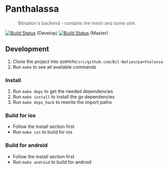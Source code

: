 # Panthalassa
> Bitnation's backend - contains the mesh and some utils

[![Build Status](https://semaphoreci.com/api/v1/florianlenz/panthalassa/branches/develop/badge.svg)](https://semaphoreci.com/florianlenz/panthalassa) (Develop)
[![Build Status](https://semaphoreci.com/api/v1/florianlenz/panthalassa/branches/master/badge.svg)](https://semaphoreci.com/florianlenz/panthalassa) (Master)


## Development

1. Clone the project into `$GOPATH/src/github.com/Bit-Nation/panthalassa`
2. Run `make` to see all available commands

### Install
1. Run `make deps` to get the needed dependencies
2. Run `make install` to install the gx dependencies
3. Run `make deps_hack` to rewrite the import paths

### Build for ios
- Follow the install section first
- Run `make ios` to build for ios

### Build for android
- Follow the install section first
- Run `make android` to build for android